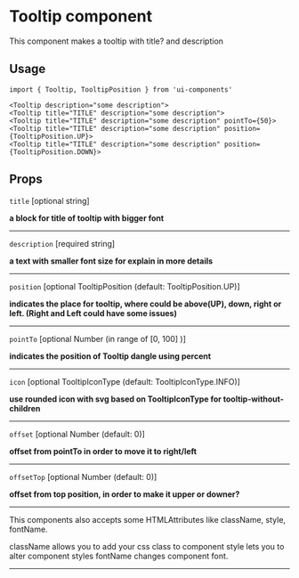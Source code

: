 # Tooltip component

This component makes a tooltip with title? and description

## Usage

```JSX
import { Tooltip, TooltipPosition } from 'ui-components'

<Tooltip description="some description">
<Tooltip title="TITLE" description="some description">
<Tooltip title="TITLE" description="some description" pointTo={50}>
<Tooltip title="TITLE" description="some description" position={TooltipPosition.UP}>
<Tooltip title="TITLE" description="some description" position={TooltipPosition.DOWN}>
```

## Props

`title` [optional string]

**a block for title of tooltip with bigger font**

---

`description` [required string]

**a text with smaller font size for explain in more details**

---

`position` [optional TooltipPosition (default: TooltipPosition.UP)]

**indicates the place for tooltip, where could be above(UP), down, right or left. (Right and Left could have some issues)**

---

`pointTo` [optional Number (in range of [0, 100] )]

**indicates the position of Tooltip dangle using percent**

---

`icon` [optional TooltipIconType (default: TooltipIconType.INFO)]

**use rounded icon with svg based on TooltipIconType for tooltip-without-children**

---

`offset` [optional Number (default: 0)]

**offset from pointTo in order to move it to right/left**

---

`offsetTop` [optional Number (default: 0)]

**offset from top position, in order to make it upper or downer?**

---

This components also accepts some HTMLAttributes like className, style, fontName.

className allows you to add your css class to component
style lets you to alter component styles
fontName changes component font.

---
